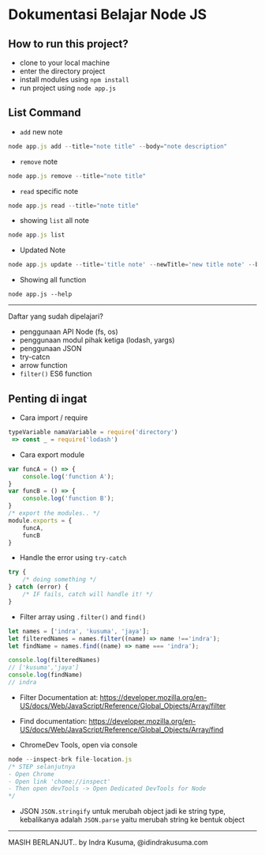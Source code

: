 # Dokumentasi Belajar Node JS

## How to run this project?
- clone to your local machine
- enter the directory project
- install modules using `npm install`
- run project using `node app.js`

## List Command
- `add` new note
```javascript
node app.js add --title="note title" --body="note description" 
```
- `remove` note
```javascript
node app.js remove --title="note title" 
```
- `read` specific note
```javascript
node app.js read --title="note title" 
```
- showing `list` all note
```javascript
node app.js list 
```
- Updated Note
```javascript
node app.js update --title='title note' --newTitle='new title note' --body='new body note'
```

- Showing all function
```
node app.js --help
```
---

Daftar yang sudah dipelajari?
- penggunaan API Node (fs, os)
- penggunaan modul pihak ketiga (lodash, yargs)
- penggunaan JSON
- try-catcn
- arrow function
- `filter()` ES6 function

## Penting di ingat
- Cara import / require

```javascript
typeVariable namaVariable = require('directory') 
 => const _ = require('lodash')
```

- Cara export module

```javascript
var funcA = () => {
    console.log('function A');
}
var funcB = () => {
    console.log('function B');
}
/* export the modules.. */
module.exports = {
    funcA,
    funcB
}
```

- Handle the error using `try-catch`
```javascript
try {
    /* doing something */
} catch (error) {
    /* IF fails, catch will handle it! */
}

```

- Filter array using `.filter()` and `find()`
```javascript
let names = ['indra', 'kusuma', 'jaya'];
let filteredNames = names.filter((name) => name !=='indra');
let findName = names.find((name) => name === 'indra');

console.log(filteredNames)
// ['kusuma','jaya']
console.log(findName)
// indra
```
- Filter Documentation at: https://developer.mozilla.org/en-US/docs/Web/JavaScript/Reference/Global_Objects/Array/filter
- Find documentation: https://developer.mozilla.org/en-US/docs/Web/JavaScript/Reference/Global_Objects/Array/find

- ChromeDev Tools, open via console
``` javascript
node --inspect-brk file-location.js
/* STEP selanjutnya 
- Open Chrome
- Open link 'chome://inspect'
- Then open devTools -> Open Dedicated DevTools for Node
*/ 
```

- JSON
`JSON.stringify` untuk merubah object jadi ke string type, kebalikanya adalah `JSON.parse` yaitu merubah string ke bentuk object

---
MASIH BERLANJUT..
by Indra Kusuma, @idindrakusuma.com